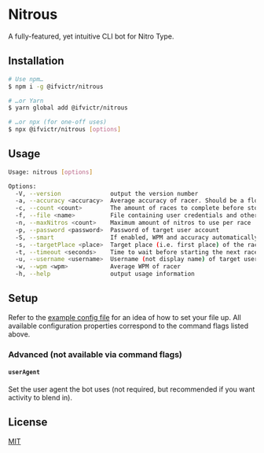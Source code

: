 # Nitrous

A fully-featured, yet intuitive CLI bot for Nitro Type.

## Installation

```bash
# Use npm…
$ npm i -g @ifvictr/nitrous

# …or Yarn
$ yarn global add @ifvictr/nitrous

# …or npx (for one-off uses)
$ npx @ifvictr/nitrous [options]
```

## Usage

```bash
Usage: nitrous [options]

Options:
  -V, --version              output the version number
  -a, --accuracy <accuracy>  Average accuracy of racer. Should be a float value between 0 (0%) and 1 (100%).
  -c, --count <count>        The amount of races to complete before stopping. If omitted, the racer will never stop
  -f, --file <name>          File containing user credentials and other configurations
  -n, --maxNitros <count>    Maximum amount of nitros to use per race
  -p, --password <password>  Password of target user account
  -S, --smart                If enabled, WPM and accuracy automatically decrease over time to imitate fatigue
  -s, --targetPlace <place>  Target place (i.e. first place) of the racer (cannot be guaranteed)
  -t, --timeout <seconds>    Time to wait before starting the next race
  -u, --username <username>  Username (not display name) of target user account
  -w, --wpm <wpm>            Average WPM of racer
  -h, --help                 output usage information
```

## Setup

Refer to the [example config file](./config.example.json) for an idea of how to set your file up. All available configuration properties correspond to the command flags listed above.

### Advanced (not available via command flags)

#### `userAgent`

Set the user agent the bot uses (not required, but recommended if you want activity to blend in).

## License

[MIT](./LICENSE.txt)
